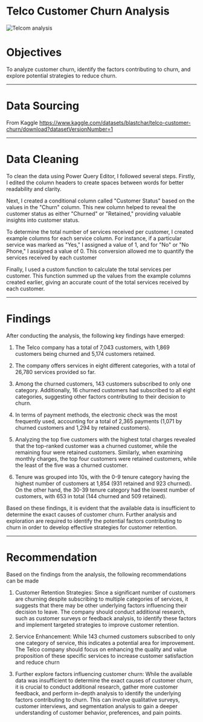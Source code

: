 # Telco Customer Churn Analysis 
![Telcom analysis](https://github.com/Jenonah/Telco-customer-churn-report/assets/138598218/54630d43-09e1-4f33-902c-5451bc3ef4f2)

# Objectives
To analyze customer churn, identify the factors contributing to churn, and explore potential strategies to reduce churn.

---
# Data Sourcing
From Kaggle https://www.kaggle.com/datasets/blastchar/telco-customer-churn/download?datasetVersionNumber=1

----
# Data Cleaning
To clean the data using Power Query Editor, I followed several steps. Firstly, I edited the column headers to create spaces between words for better readability and clarity. 

Next, I created a conditional column called "Customer Status" based on the values in the "Churn" column. This new column helped to reveal the customer status as either "Churned" or "Retained," providing valuable insights into customer status.

To determine the total number of services received per customer, I created example columns for each service column. For instance, if a particular service was marked as "Yes," I assigned a value of 1, and for "No" or "No Phone," I assigned a value of 0. This conversion allowed me to quantify the services received by each customer

Finally, I used a custom function to calculate the total services per customer. This function summed up the values from the example columns created earlier, giving an accurate count of the total services received by each customer.

----
# Findings
After conducting the analysis, the following key findings have emerged:

1. The Telco company has a total of 7,043 customers, with 1,869 customers being churned and 5,174 customers retained.

2. The company offers services in eight different categories, with a total of 26,780 services provided so far.

3. Among the churned customers, 143 customers subscribed to only one category. Additionally, 16 churned customers had subscribed to all eight categories, suggesting other factors contributing to their decision to churn.

4. In terms of payment methods, the electronic check was the most frequently used, accounting for a total of 2,365 payments (1,071 by churned customers and 1,294 by retained customers).

5. Analyzing the top five customers with the highest total charges revealed that the top-ranked customer was a churned customer, while the remaining four were retained customers. Similarly, when examining monthly charges, the top four customers were retained customers, while the least of the five was a churned customer.

6. Tenure was grouped into 10s, with the 0-9 tenure category having the highest number of customers at 1,854 (931 retained and 923 churned). On the other hand, the 30-39 tenure category had the lowest number of customers, with 653 in total (144 churned and 509 retained).

Based on these findings, it is evident that the available data is insufficient to determine the exact causes of customer churn. Further analysis and exploration are required to identify the potential factors contributing to churn in order to develop effective strategies for customer retention.

----
# Recommendation
Based on the findings from the analysis, the following recommendations can be made

1. Customer Retention Strategies: Since a significant number of customers are churning despite subscribing to multiple categories of services, it suggests that there may be other underlying factors influencing their decision to leave. The company should conduct additional research, such as customer surveys or feedback analysis, to identify these factors and implement targeted strategies to improve customer retention.

2. Service Enhancement: While 143 churned customers subscribed to only one category of service, this indicates a potential area for improvement. The Telco company should focus on enhancing the quality and value proposition of these specific services to increase customer satisfaction and reduce churn

3. Further explore factors influencing customer churn: While the available data was insufficient to determine the exact causes of customer churn, it is crucial to conduct additional research, gather more customer feedback, and perform in-depth analysis to identify the underlying factors contributing to churn. This can involve qualitative surveys, customer interviews, and segmentation analysis to gain a deeper understanding of customer behavior, preferences, and pain points.


